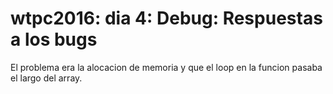 # wtpc2016: dia 4: Debug: Respuestas a los bugs

El problema era la alocacion de memoria y que el loop en la funcion pasaba el largo del array.
